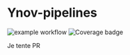 # Ynov-pipelines

![example workflow](https://github.com/Hostie/Ynov-pipelines/actions/workflows/main.yml/badge.svg)
![Coverage badge](https://hostie.github.io/Ynov-pipelines/assets/coverage.svg)

Je tente PR